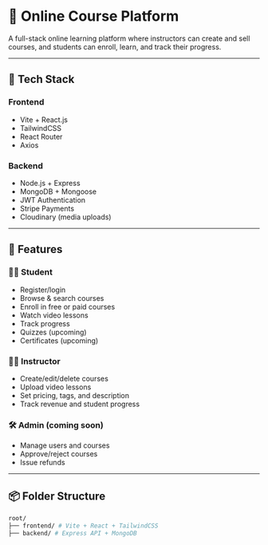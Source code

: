 # 🧠 Online Course Platform

A full-stack online learning platform where instructors can create and sell courses, and students can enroll, learn, and track their progress.

---

## 🚀 Tech Stack

### Frontend
- Vite + React.js
- TailwindCSS
- React Router
- Axios

### Backend
- Node.js + Express
- MongoDB + Mongoose
- JWT Authentication
- Stripe Payments
- Cloudinary (media uploads)

---

## 🔧 Features

### 👨‍🎓 Student
- Register/login
- Browse & search courses
- Enroll in free or paid courses
- Watch video lessons
- Track progress
- Quizzes (upcoming)
- Certificates (upcoming)

### 🧑‍🏫 Instructor
- Create/edit/delete courses
- Upload video lessons
- Set pricing, tags, and description
- Track revenue and student progress

### 🛠 Admin (coming soon)
- Manage users and courses
- Approve/reject courses
- Issue refunds

---

## 📦 Folder Structure

```bash
root/
├── frontend/ # Vite + React + TailwindCSS
├── backend/ # Express API + MongoDB
```